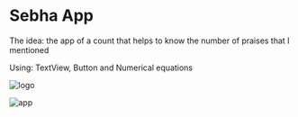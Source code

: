 # Sebha App
The idea: the app of a count that helps to know the number of praises that I mentioned

Using: TextView, Button and Numerical equations

![logo](https://user-images.githubusercontent.com/70321297/126921453-c9058b68-83a6-496b-bbb0-d83692839a55.jpeg)

![app](https://user-images.githubusercontent.com/70321297/126922090-ead4ce16-66e0-42f5-bcdc-84eee74bd65b.jpeg)

